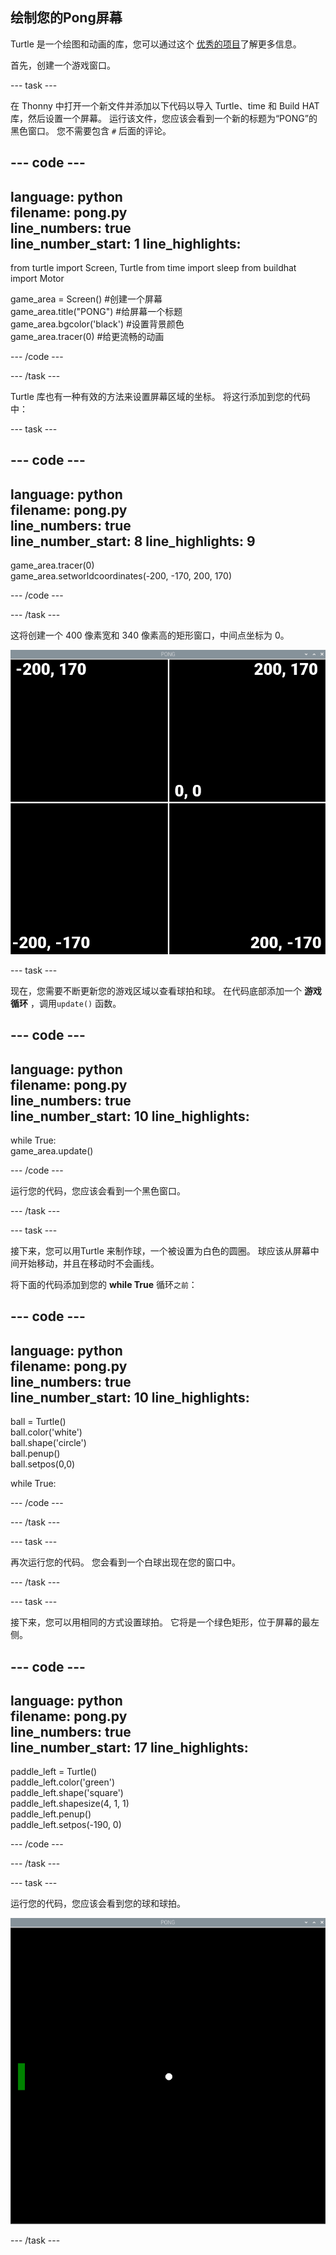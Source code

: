 ## 绘制您的Pong屏幕

Turtle 是一个绘图和动画的库，您可以通过这个 [优秀的项目](https://projects.raspberrypi.org/zh-CN/projects/turtle-race)了解更多信息。


首先，创建一个游戏窗口。

--- task ---

在 Thonny 中打开一个新文件并添加以下代码以导入 Turtle、time 和 Build HAT 库，然后设置一个屏幕。 运行该文件，您应该会看到一个新的标题为“PONG”的黑色窗口。 您不需要包含 `#` 后面的评论。

--- code ---
---
language: python   
filename: pong.py   
line_numbers: true   
line_number_start: 1
line_highlights:
---

from turtle import Screen, Turtle 
from time import sleep 
from buildhat import Motor

game_area = Screen() #创建一个屏幕   
game_area.title("PONG") #给屏幕一个标题   
game_area.bgcolor('black') #设置背景颜色   
game_area.tracer(0) #给更流畅的动画

--- /code ---

--- /task ---

Turtle 库也有一种有效的方法来设置屏幕区域的坐标。 将这行添加到您的代码中：

--- task ---

--- code ---
---
language: python   
filename: pong.py   
line_numbers: true   
line_number_start: 8
line_highlights: 9
---

game_area.tracer(0)   
game_area.setworldcoordinates(-200, -170, 200, 170)

--- /code ---

--- /task ---

这将创建一个 400 像素宽和 340 像素高的矩形窗口，中间点坐标为 0。

![游戏窗口的屏幕截图，显示了每个角和中心的坐标。 左上角是-200,170，右上角是200,170，左下角是-200,-170，右下角是200,-170。 中心为 0,0。](images/coords.png)

--- task ---

现在，您需要不断更新您的游戏区域以查看球拍和球。 在代码底部添加一个 **游戏循环** ，调用`update()` 函数。

--- code ---
---
language: python   
filename: pong.py   
line_numbers: true   
line_number_start: 10
line_highlights:
---

while True:   
    game_area.update()

--- /code ---

运行您的代码，您应该会看到一个黑色窗口。

--- /task ---

--- task ---

接下来，您可以用Turtle 来制作球，一个被设置为白色的圆圈。 球应该从屏幕中间开始移动，并且在移动时不会画线。

将下面的代码添加到您的 **while True** 循环`之前`：

--- code ---
---
language: python   
filename: pong.py   
line_numbers: true   
line_number_start: 10
line_highlights:
---

ball = Turtle()   
ball.color('white')   
ball.shape('circle')   
ball.penup()   
ball.setpos(0,0)

while True:

--- /code ---

--- /task ---

--- task ---

再次运行您的代码。 您会看到一个白球出现在您的窗口中。

--- /task ---

--- task ---

接下来，您可以用相同的方式设置球拍。 它将是一个绿色矩形，位于屏幕的最左侧。

--- code ---
---
language: python   
filename: pong.py   
line_numbers: true   
line_number_start: 17
line_highlights:
---

paddle_left = Turtle()   
paddle_left.color('green')   
paddle_left.shape('square')   
paddle_left.shapesize(4, 1, 1)   
paddle_left.penup()   
paddle_left.setpos(-190, 0)

--- /code ---

--- /task ---

--- task ---

运行您的代码，您应该会看到您的球和球拍。

![黑色窗口的中央有一个白色球，最左边有一个绿色球拍。](images/pong_static.png)

--- /task ---
